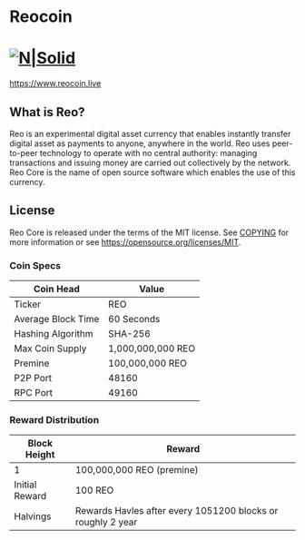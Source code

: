 # Reocoin
[![N|Solid](https://www.reocoin.live/images/logo-blacks.png)](https://www.reocoin.live)
=====================================

https://www.reocoin.live

What is Reo?
----------------

Reo is an experimental digital asset currency that enables instantly transfer digital asset as 
payments to anyone, anywhere in the world. Reo uses peer-to-peer technology to operate
with no central authority: managing transactions and issuing money are carried
out collectively by the network. Reo Core is the name of open source
software which enables the use of this currency.

License
-------

Reo Core is released under the terms of the MIT license. See [COPYING](COPYING) for more
information or see https://opensource.org/licenses/MIT.



### Coin Specs
| **Coin Head**               | **Value**        |
|-----------------------------|------------------|
| Ticker                      | REO       |
| Average Block Time                  | 60 Seconds       |
| Hashing Algorithm           | SHA-256       |
| Max Coin Supply             | 1,000,000,000 REO |
| Premine                     | 100,000,000 REO  |
| P2P Port                    | 48160   |
| RPC Port                    | 49160  |

### Reward Distribution

| **Block Height**  | **Reward**          |
|------------------|------------------|
| 1   | 100,000,000 REO (premine)   |
| Initial Reward  | 100 REO   |
| Halvings  | Rewards Havles after every 1051200 blocks or roughly 2 year   |